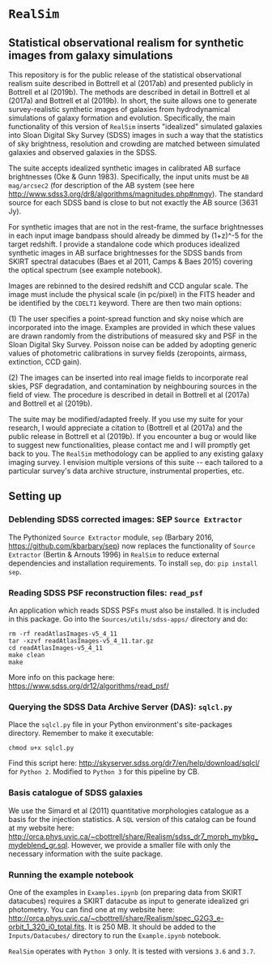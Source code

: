 # `RealSim`

## Statistical observational realism for synthetic images from galaxy simulations

This repository is for the public release of the statistical observational realism suite described in Bottrell et al (2017ab) and presented publicly in Bottrell et al (2019b). The methods are described in detail in Bottrell et al (2017a) and Bottrell et al (2019b). In short, the suite allows one to generate survey-realistic synthetic images of galaxies from hydrodynamical simulations of galaxy formation and evolution. Specifically, the main functionality of this version of `RealSim` inserts "idealized" simulated galaxies into Sloan Digital Sky Survey (SDSS) images in such a way that the statistics of sky brightness, resolution and crowding are matched between simulated galaxies and observed galaxies in the SDSS. 

The suite accepts idealized synthetic images in calibrated AB surface brightnesses (Oke & Gunn 1983). Specifically, the input units must be `AB mag/arcsec2` (for description of the AB system (see here http://www.sdss3.org/dr8/algorithms/magnitudes.php#nmgy). The standard source for each SDSS band is close to but not exactly the AB source (3631 Jy).

For synthetic images that are not in the rest-frame, the surface brightnesses in each input image bandpass should already be dimmed by (1+z)^-5 for the target redshift. I provide a standalone code which produces idealized synthetic images in AB surface brightnesses for the SDSS bands from SKIRT spectral datacubes (Baes et al 2011, Camps & Baes 2015) covering the optical spectrum (see example notebook).

Images are rebinned to the desired redshift and CCD angular scale. The image must include the physical scale (in pc/pixel) in the FITS header and be identified by the `CDELT1` keyword. There are then two main options:

(1) The user specifies a point-spread function and sky noise which are incorporated into the image. Examples are provided in which these values are drawn randomly from the distributions of measured sky and PSF in the Sloan Digital Sky Survey. Poisson noise can be added by adopting generic values of photometric calibrations in survey fields (zeropoints, airmass, extinction, CCD gain). 

(2) The images can be inserted into real image fields to incorporate real skies, PSF degradation, and contamination by neighbouring sources in the field of view. The procedure is described in detail in Bottrell et al (2017a) and Bottrell et al (2019b).

The suite may be modified/adapted freely. If you use my suite for your research, I would appreciate a citation to (Bottrell et al (2017a) and the public release in Bottrell et al (2019b). If you encounter a bug or would like to suggest new functionalities, please contact me and I will promptly get back to you. The `RealSim` methodology can be applied to any existing galaxy imaging survey. I envision multiple versions of this suite -- each tailored to a particular survey's data archive structure, instrumental properties, etc.

## Setting up

### Deblending SDSS corrected images: SEP `Source Extractor`
The Pythonized `Source Extractor` module, `sep` (Barbary 2016, https://github.com/kbarbary/sep) now replaces the functionality of `Source Extractor` (Bertin & Arnouts 1996) in `RealSim` to reduce external dependencies and installation requirements. To install `sep`, do: `pip install sep`. 

### Reading SDSS PSF reconstruction files: `read_psf`
An application which reads SDSS PSFs must also be installed. It is included in this package. Go into the `Sources/utils/sdss-apps/` directory and do:

    rm -rf readAtlasImages-v5_4_11
    tar -xzvf readAtlasImages-v5_4_11.tar.gz
    cd readAtlasImages-v5_4_11
    make clean
    make

More info on this package here: https://www.sdss.org/dr12/algorithms/read_psf/

### Querying the SDSS Data Archive Server (DAS): `sqlcl.py`
Place the `sqlcl.py` file in your Python environment's site-packages directory. Remember to make it executable:

    chmod u+x sqlcl.py

Find this script here: http://skyserver.sdss.org/dr7/en/help/download/sqlcl/ for `Python 2`. Modified to `Python 3` for this pipeline by CB. 

### Basis catalogue of SDSS galaxies
We use the Simard et al (2011) quantitative morphologies catalogue as a basis for the injection statistics. A `SQL` version of this catalog can be found at my website here: http://orca.phys.uvic.ca/~cbottrell/share/Realism/sdss_dr7_morph_mybkg_mydeblend_gr.sql. However, we provide a smaller file with only the necessary information with the suite package.

### Running the example notebook
One of the examples in `Examples.ipynb` (on preparing data from SKIRT datacubes) requires a SKIRT datacube as input to generate idealized gri photometry. You can find one at my website here: http://orca.phys.uvic.ca/~cbottrell/share/Realism/spec_G2G3_e-orbit_1_320_i0_total.fits. It is 250 MB. It should be added to the `Inputs/Datacubes/` directory to run the `Example.ipynb` notebook.


`RealSim` operates with `Python 3` only. It is tested with versions `3.6` and `3.7`.


